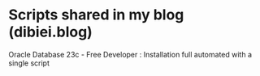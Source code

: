 # Scripts shared in my blog (dibiei.blog)
Oracle Database 23c - Free Developer : Installation full automated with a single script
